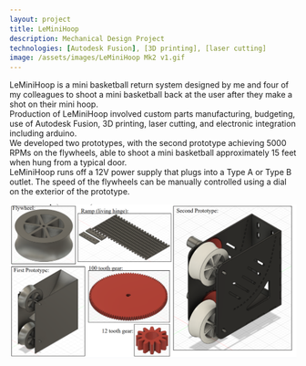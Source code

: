 ```yaml
---
layout: project
title: LeMiniHoop
description: Mechanical Design Project
technologies: [Autodesk Fusion], [3D printing], [laser cutting]
image: /assets/images/LeMiniHoop Mk2 v1.gif
---
```


LeMiniHoop is a mini basketball return system designed by me and four of my colleagues to shoot a mini basketball back at the user after they make a shot on their mini hoop.  <br> Production of LeMiniHoop involved custom parts manufacturing, budgeting, use of Autodesk Fusion, 3D printing, laser cutting, and electronic integration including arduino.  <br>
We developed two prototypes, with the second prototype achieving 5000 RPMs on the flywheels, able to shoot a mini basketball approximately 15 feet when hung from a typical door.  <br>
LeMiniHoop runs off a 12V power supply that plugs into a Type A or Type B outlet.  The speed of the flywheels can be manually controlled using a dial on the exterior of the prototype.<br>

<img src="/assets/images/LMH-asset-1.png" alt="LMH CAD">
